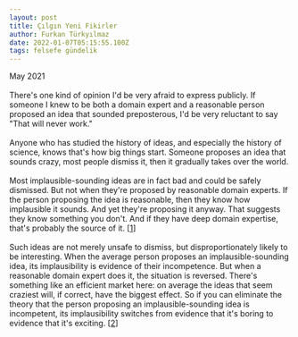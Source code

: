 ```yaml
---
layout: post
title: Çılgın Yeni Fikirler
author: Furkan Türkyılmaz
date: 2022-01-07T05:15:55.100Z
tags: felsefe gündelik
---
```

May 2021\
\
There's one kind of opinion I'd be very afraid to express publicly. If someone I knew to be both a domain expert and a reasonable person proposed an idea that sounded preposterous, I'd be very reluctant to say "That will never work."\
\
Anyone who has studied the history of ideas, and especially the history of science, knows that's how big things start. Someone proposes an idea that sounds crazy, most people dismiss it, then it gradually takes over the world.\
\
Most implausible-sounding ideas are in fact bad and could be safely dismissed. But not when they're proposed by reasonable domain experts. If the person proposing the idea is reasonable, then they know how implausible it sounds. And yet they're proposing it anyway. That suggests they know something you don't. And if they have deep domain expertise, that's probably the source of it. [[1](http://paulgraham.com/newideas.html#f1n)]\
\
Such ideas are not merely unsafe to dismiss, but disproportionately likely to be interesting. When the average person proposes an implausible-sounding idea, its implausibility is evidence of their incompetence. But when a reasonable domain expert does it, the situation is reversed. There's something like an efficient market here: on average the ideas that seem craziest will, if correct, have the biggest effect. So if you can eliminate the theory that the person proposing an implausible-sounding idea is incompetent, its implausibility switches from evidence that it's boring to evidence that it's exciting. [[2](http://paulgraham.com/newideas.html#f2n)]